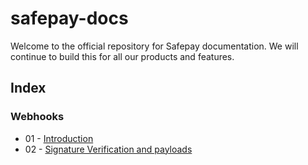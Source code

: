 # safepay-docs

Welcome to the official repository for Safepay documentation. We will continue to build this for all our products and features.

## Index

### Webhooks
* 01 - [Introduction](webhooks/01-webhooks-intro.md)
* 02 - [Signature Verification and payloads](webhooks/02-webhooks-payload.md)

